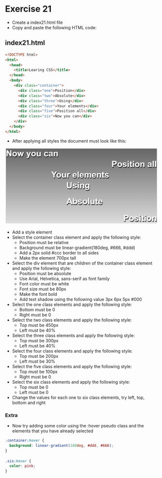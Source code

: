 # Exercise 21

- Create a index21.html file
- Copy and paste the following HTML code:

## index21.html

```html
<!DOCTYPE html>
<html>
  <head>
    <title>Learing CSS</title>
  </head>
  <body>
    <div class="container">
      <div class="one">Position</div>
      <div class="two">Absolute</div>
      <div class="three">Using</div>
      <div class="four">Your elements</div>
      <div class="five">Position all</div>
      <div class="six">Now you can</div>
    </div>
  </body>
</html>
```

- After applying all styles the document must look like this:

![Ex 21](./results/ex_21.png)

- Add a style element
- Select the container class element and apply the following style:
  - Position must be relative
  - Background must be linear-gradient(180deg, #666, #ddd)
  - Add a 2px solid #ccc border to all sides
  - Make the element 700px tall
- Select the div element that are children of the container class element and apply the following style:
  - Position must be absolute
  - Use Arial, Helvetica, sans-serif as font family
  - Font color must be white
  - Font size must be 80px
  - Make the font bold
  - Add text shadow using the following value 3px 6px 5px #000
- Select the one class elements and apply the following style:
  - Bottom must be 0
  - Right must be 0
- Select the two class elements and apply the following style:
  - Top must be 450px
  - Left must be 40%
- Select the three class elements and apply the following style:
  - Top must be 300px
  - Left must be 40%
- Select the four class elements and apply the following style:
  - Top must be 200px
  - Left must be 30%
- Select the five class elements and apply the following style:
  - Top must be 100px
  - Right must be 0
- Select the six class elements and apply the following style:
  - Top must be 0
  - Left must be 0
- Change the values for each one to six class elements, try left, top, bottom and right

### Extra

- Now try adding some color using the :hover pseudo class and the elements that you have already selected

```css
.container:hover {
  background: linear-gradient(180deg, #ddd, #666);
}

.six:hover {
  color: pink;
}
```
